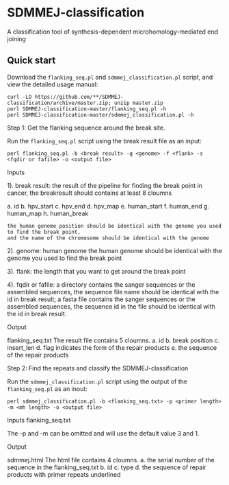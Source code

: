 SDMMEJ-classification
=====================

A classification tool of synthesis-dependent microhomology-mediated end joining

Quick start
-----------

Download the `flanking_seq.pl` and `sdmmej_classification.pl` script, and view the detailed usage manual:

    curl -LO https://github.com/**/SDMMEJ-classification/archive/master.zip; unzip master.zip
    perl SDMMEJ-classification-master/flanking_seq.pl -h
    perl SDMMEJ-classification-master/sdmmej_classification.pl -h

Step 1: Get the flanking sequence around the break site.

Run the `flanking_seq.pl` script using the break result file as an input:

    perl flanking_seq.pl -b <break result> -g <genome> -f <flank> -s <fqdir or fafile> -o <output file>

Inputs

1). break result: the result of the pipeline for finding the break point in cancer, the breakresult should contains at least 8 cloumns

a. id
b. hpv_start
c. hpv_end
d. hpv_map
e. human_start
f. human_end
g. human_map
h. human_break
    
    the human genome position should be identical with the genome you used to find the break point, 
	and the name of the chromosome should be identical with the genome

2). genome: human genome
    the human genome should be identical with the genome you used to find the break point

3). flank: the length that you want to get around the break point

4). fqdir or fafile: a directory contains the sanger sequences or the assembled sequences, the sequence file name should be identical
 with the id in break result; a fasta file contains the sanger sequences or the assembled sequences, the sequence id in the file should be 
 identical with the id in break result.

Output

flanking_seq.txt
The result file contains 5 cloumns.
a. id
b. break position
c. insert_len
d. flag indicates the form of the repair products
e. the sequence of the repair products



Step 2: Find the repeats and classify the SDMMEJ-classification

Run the `sdmmej_classification.pl` script using the output of the `flanking_seq.pl` as an inout:

    perl sdmmej_classification.pl -b <flanking_seq.txt> -p <primer length> -m <mh length> -o <output file>

Inputs
flanking_seq.txt

The -p and -m can be omitted and will use the default value 3 and 1.

Output

sdmmej.html
The html file contains 4 cloumns.
a. the serial number of the sequence in the flanking_seq.txt
b. id
c. type
d. the sequence of repair products with primer repeats underlined
